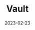 ---
date: '2023-02-23'
version: 'Corda 5.0'
title: "Vault"
menu:
  corda5:
    identifier: corda5-develop-vault
    parent: corda5-develop-ledger
    weight: 7000
section_menu: corda5
---